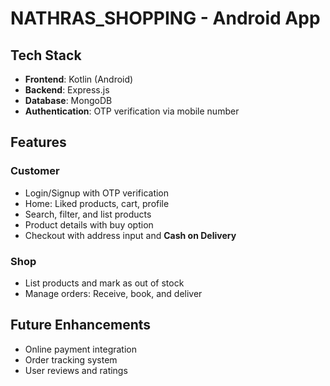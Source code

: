 # NATHRAS_SHOPPING - Android App

## Tech Stack
- **Frontend**: Kotlin (Android)
- **Backend**: Express.js
- **Database**: MongoDB
- **Authentication**: OTP verification via mobile number

## Features
### Customer
- Login/Signup with OTP verification
- Home: Liked products, cart, profile
- Search, filter, and list products
- Product details with buy option
- Checkout with address input and **Cash on Delivery**

### Shop
- List products and mark as out of stock
- Manage orders: Receive, book, and deliver

## Future Enhancements
- Online payment integration
- Order tracking system
- User reviews and ratings

